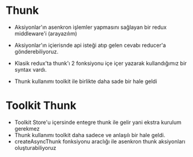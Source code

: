 # Thunk

- Aksiyonlar'ın asenkron işlemler yapmasını sağlayan bir redux middleware'i (arayazılım)
- Aksiyonlar'ın içierisnde api isteği atıp gelen cevabı reducer'a gönderebiliyoruz.

- Klasik redux'ta thunk'ı 2 fonksiyonu içe içer yazarak kullandığımız bir syntax vardı.
- Thunk kullanımı toolkit ile birlikte daha sade bir hale geldi

# Toolkit Thunk

- Toolkit Store'u içersinde entegre thunk ile gelir yani ekstra kurulum gerekmez
- Thunk kullanımı toolkit daha sadece ve anlaşılı bir hale geldi.
- createAsyncThunk fonksiyonu araclığı ile asenkron thunk aksiyonları oluşturabiliyoruz
